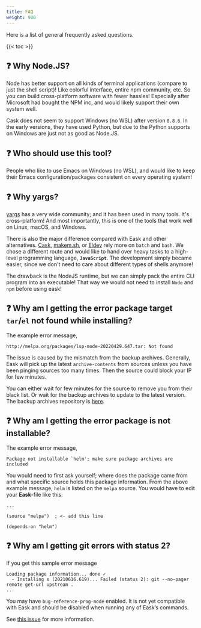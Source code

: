 ```yaml
---
title: FAQ
weight: 900
---
```


Here is a list of general frequently asked questions.

{{< toc >}}

## ❓ Why Node.JS?

Node has better support on all kinds of terminal applications (compare to just
the shell script)! Like colorful interface, entire npm community, etc. So you
can build cross-platform software with fewer hassles! Especially after Microsoft
had bought the NPM inc, and would likely support their own system well.

Cask does not seem to support Windows (no WSL) after version `0.8.6`. In the
early versions, they have used Python, but due to the Python supports on Windows
are just not as good as Node.JS.

## ❓ Who should use this tool?

People who like to use Emacs on Windows (no WSL), and would like to keep their
Emacs configuration/packages consistent on every operating system!

## ❓ Why yargs?

[yargs](https://www.npmjs.com/package/yargs) has a very wide community; and it
has been used in many tools. It's cross-platform! And most importantly, this is
one of the tools that work well on Linux, macOS, and Windows.

There is also the major difference compared with Eask and other alternatives.
[Cask](), [makem.sh](), or [Eldev]() rely more on `batch` and `bash`. We chose a
different route and would like to hand over heavy tasks to a high-level
programming language, **`JavaScript`**. The development simply became easier,
since we don't need to care about different types of shells anymore!

The drawback is the NodeJS runtime, but we can simply pack the entire CLI
program into an executable! That way we would not need to install `Node` and
`npm` before using eask!

## ❓ Why am I getting the error package target `tar`/`el` not found while installing?

The example error message,

```
http://melpa.org/packages/lsp-mode-20220429.647.tar: Not found
```

The issue is caused by the mismatch from the backup archives. Generally, Eask
will pick up the latest `archive-contents` from sources unless you have been
pinging sources too many times. Then the source could block your IP for few
minutes.

You can either wait for few minutes for the source to remove you from their
black list. Or wait for the backup archives to update to the latest version. The
backup archives repository is [here](https://github.com/emacs-eask/archives).

## ❓ Why am I getting the error package is not installable?

The example error message,

```
Package not installable `helm'; make sure package archives are included
```

You would need to first ask yourself; where does the package came from and what
specific source holds this package information. From the above example message,
`helm` is listed on the `melpa` source. You would have to edit your **Eask**-file
like this:

```elisp
...

(source "melpa")  ; <- add this line

(depends-on "helm")
```

## ❓ Why am I getting git errors with status 2?

If you get this sample error message

```
Loading package information... done ✓
  - Installing s (20210616.619)... Failed (status 2): git --no-pager remote get-url upstream .
...
```

You may have `bug-reference-prog-mode` enabled. It is not yet compatible with Eask and
should be disabled when running any of Eask’s commands.

See [this issue](https://github.com/emacs-eask/eask/issues/39#issuecomment-1150770740) for
more information.
